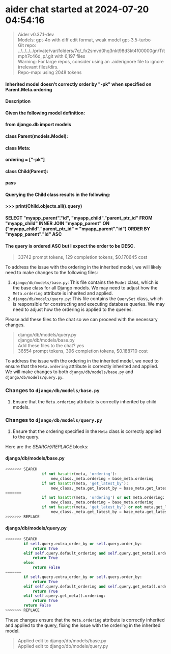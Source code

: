 
# aider chat started at 2024-07-20 04:54:16

> Aider v0.37.1-dev  
> Models: gpt-4o with diff edit format, weak model gpt-3.5-turbo  
> Git repo: ../../../../private/var/folders/7q/_fx2smvd0hq3nkt98d3kt4f00000gn/T/tmph7c46d_p/.git with 6,197 files  
> Warning: For large repos, consider using an .aiderignore file to ignore irrelevant files/dirs.  
> Repo-map: using 2048 tokens  

#### Inherited model doesn't correctly order by "-pk" when specified on Parent.Meta.ordering  
#### Description  
#### 	  
#### Given the following model definition:  
#### from django.db import models  
#### class Parent(models.Model):  
#### 	class Meta:  
#### 		ordering = ["-pk"]  
#### class Child(Parent):  
#### 	pass  
#### Querying the Child class results in the following:  
#### >>> print(Child.objects.all().query)  
#### SELECT "myapp_parent"."id", "myapp_child"."parent_ptr_id" FROM "myapp_child" INNER JOIN "myapp_parent" ON ("myapp_child"."parent_ptr_id" = "myapp_parent"."id") ORDER BY "myapp_parent"."id" ASC  
#### The query is ordered ASC but I expect the order to be DESC.  
> 33742 prompt tokens, 129 completion tokens, $0.170645 cost  

To address the issue with the ordering in the inherited model, we will likely need to make changes to the following files:

1. `django/db/models/base.py`: This file contains the `Model` class, which is the base class for all Django models. We may need to adjust how the `Meta.ordering` attribute is inherited and applied.
2. `django/db/models/query.py`: This file contains the `QuerySet` class, which is responsible for constructing and executing database queries. We may need to adjust how the ordering is applied to the queries.

Please add these files to the chat so we can proceed with the necessary changes.

> django/db/models/query.py  
> django/db/models/base.py  
> Add these files to the chat? yes  
> 36554 prompt tokens, 396 completion tokens, $0.188710 cost  

To address the issue with the ordering in the inherited model, we need to ensure that the `Meta.ordering` attribute is correctly inherited and applied. We will make changes to both `django/db/models/base.py` and `django/db/models/query.py`.

### Changes to `django/db/models/base.py`

1. Ensure that the `Meta.ordering` attribute is correctly inherited by child models.

### Changes to `django/db/models/query.py`

1. Ensure that the ordering specified in the `Meta` class is correctly applied to the query.

Here are the *SEARCH/REPLACE* blocks:

#### django/db/models/base.py
```python
<<<<<<< SEARCH
                if not hasattr(meta, 'ordering'):
                    new_class._meta.ordering = base_meta.ordering
                if not hasattr(meta, 'get_latest_by'):
                    new_class._meta.get_latest_by = base_meta.get_latest_by
=======
                if not hasattr(meta, 'ordering') or not meta.ordering:
                    new_class._meta.ordering = base_meta.ordering
                if not hasattr(meta, 'get_latest_by') or not meta.get_latest_by:
                    new_class._meta.get_latest_by = base_meta.get_latest_by
>>>>>>> REPLACE
```

#### django/db/models/query.py
```python
<<<<<<< SEARCH
        if self.query.extra_order_by or self.query.order_by:
            return True
        elif self.query.default_ordering and self.query.get_meta().ordering:
            return True
        else:
            return False
=======
        if self.query.extra_order_by or self.query.order_by:
            return True
        elif self.query.default_ordering and self.query.get_meta().ordering:
            return True
        elif self.query.get_meta().ordering:
            return True
        return False
>>>>>>> REPLACE
```

These changes ensure that the `Meta.ordering` attribute is correctly inherited and applied to the query, fixing the issue with the ordering in the inherited model.

> Applied edit to django/db/models/base.py  
> Applied edit to django/db/models/query.py  
